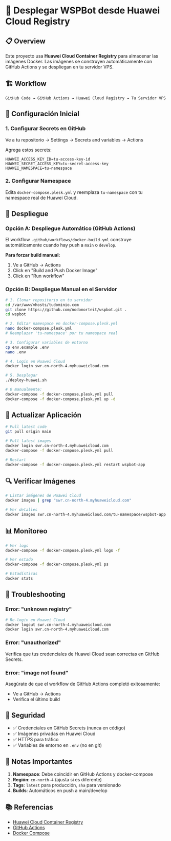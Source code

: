 # 🚀 Desplegar WSPBot desde Huawei Cloud Registry

## 📋 Overview

Este proyecto usa **Huawei Cloud Container Registry** para almacenar las imágenes Docker. Las imágenes se construyen automáticamente con GitHub Actions y se despliegan en tu servidor VPS.

## 🏗️ Workflow

```
GitHub Code → GitHub Actions → Huawei Cloud Registry → Tu Servidor VPS
```

## 🔧 Configuración Inicial

### 1. Configurar Secrets en GitHub

Ve a tu repositorio → Settings → Secrets and variables → Actions

Agrega estos secrets:

```
HUAWEI_ACCESS_KEY_ID=tu-access-key-id
HUAWEI_SECRET_ACCESS_KEY=tu-secret-access-key
HUAWEI_NAMESPACE=tu-namespace
```

### 2. Configurar Namespace

Edita `docker-compose.plesk.yml` y reemplaza `tu-namespace` con tu namespace real de Huawei Cloud.

## 🚀 Despliegue

### Opción A: Despliegue Automático (GitHub Actions)

El workflow `.github/workflows/docker-build.yml` construye automáticamente cuando hay push a `main` o `develop`.

**Para forzar build manual:**
1. Ve a GitHub → Actions
2. Click en "Build and Push Docker Image"
3. Click en "Run workflow"

### Opción B: Despliegue Manual en el Servidor

```bash
# 1. Clonar repositorio en tu servidor
cd /var/www/vhosts/tudominio.com
git clone https://github.com/nodonorteit/wspbot.git .
cd wspbot

# 2. Editar namespace en docker-compose.plesk.yml
nano docker-compose.plesk.yml
# Reemplazar 'tu-namespace' por tu namespace real

# 3. Configurar variables de entorno
cp env.example .env
nano .env

# 4. Login en Huawei Cloud
docker login swr.cn-north-4.myhuaweicloud.com

# 5. Desplegar
./deploy-huawei.sh

# O manualmente:
docker-compose -f docker-compose.plesk.yml pull
docker-compose -f docker-compose.plesk.yml up -d
```

## 🔄 Actualizar Aplicación

```bash
# Pull latest code
git pull origin main

# Pull latest images
docker login swr.cn-north-4.myhuaweicloud.com
docker-compose -f docker-compose.plesk.yml pull

# Restart
docker-compose -f docker-compose.plesk.yml restart wspbot-app
```

## 🔍 Verificar Imágenes

```bash
# Listar imágenes de Huawei Cloud
docker images | grep "swr.cn-north-4.myhuaweicloud.com"

# Ver detalles
docker images swr.cn-north-4.myhuaweicloud.com/tu-namespace/wspbot-app
```

## 📊 Monitoreo

```bash
# Ver logs
docker-compose -f docker-compose.plesk.yml logs -f

# Ver estado
docker-compose -f docker-compose.plesk.yml ps

# Estadísticas
docker stats
```

## 🐛 Troubleshooting

### Error: "unknown registry"

```bash
# Re-login en Huawei Cloud
docker logout swr.cn-north-4.myhuaweicloud.com
docker login swr.cn-north-4.myhuaweicloud.com
```

### Error: "unauthorized"

Verifica que tus credenciales de Huawei Cloud sean correctas en GitHub Secrets.

### Error: "image not found"

Asegúrate de que el workflow de GitHub Actions completó exitosamente:
- Ve a GitHub → Actions
- Verifica el último build

## 🔐 Seguridad

- ✅ Credenciales en GitHub Secrets (nunca en código)
- ✅ Imágenes privadas en Huawei Cloud
- ✅ HTTPS para tráfico
- ✅ Variables de entorno en `.env` (no en git)

## 📝 Notas Importantes

1. **Namespace**: Debe coincidir en GitHub Actions y docker-compose
2. **Región**: `cn-north-4` (ajusta si es diferente)
3. **Tags**: `latest` para producción, `sha` para versionado
4. **Builds**: Automáticos en push a main/develop

## 📚 Referencias

- [Huawei Cloud Container Registry](https://www.huaweicloud.com/product/swr.html)
- [GitHub Actions](https://docs.github.com/en/actions)
- [Docker Compose](https://docs.docker.com/compose/)

